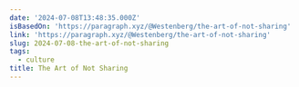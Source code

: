 ```yaml
---
date: '2024-07-08T13:48:35.000Z'
isBasedOn: 'https://paragraph.xyz/@Westenberg/the-art-of-not-sharing'
link: 'https://paragraph.xyz/@Westenberg/the-art-of-not-sharing'
slug: 2024-07-08-the-art-of-not-sharing
tags:
  - culture
title: The Art of Not Sharing
---
```

 
